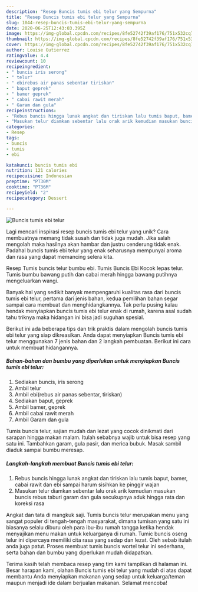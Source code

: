 ```yaml
---
description: "Resep Buncis tumis ebi telur yang Sempurna"
title: "Resep Buncis tumis ebi telur yang Sempurna"
slug: 1044-resep-buncis-tumis-ebi-telur-yang-sempurna
date: 2020-06-25T12:43:03.395Z
image: https://img-global.cpcdn.com/recipes/8fe52742f39af176/751x532cq70/buncis-tumis-ebi-telur-foto-resep-utama.jpg
thumbnail: https://img-global.cpcdn.com/recipes/8fe52742f39af176/751x532cq70/buncis-tumis-ebi-telur-foto-resep-utama.jpg
cover: https://img-global.cpcdn.com/recipes/8fe52742f39af176/751x532cq70/buncis-tumis-ebi-telur-foto-resep-utama.jpg
author: Louise Gutierrez
ratingvalue: 4.4
reviewcount: 10
recipeingredient:
- " buncis iris serong"
- " telur"
- " ebirebus air panas sebentar tiriskan"
- " baput geprek"
- " bamer geprek"
- " cabai rawit merah"
- " Garam dan gula"
recipeinstructions:
- "Rebus buncis hingga lunak angkat dan tiriskan lalu tumis baput, bamer, cabai rawit dan ebi sampai harum sisihkan ke pinggir wajan"
- "Masukan telur diamkan sebentar lalu orak arik kemudian masukan buncis rebus taburi garam dan gula secukupnya aduk hingga rata dan koreksi rasa"
categories:
- Resep
tags:
- buncis
- tumis
- ebi

katakunci: buncis tumis ebi 
nutrition: 121 calories
recipecuisine: Indonesian
preptime: "PT30M"
cooktime: "PT36M"
recipeyield: "2"
recipecategory: Dessert

---
```



![Buncis tumis ebi telur](https://img-global.cpcdn.com/recipes/8fe52742f39af176/751x532cq70/buncis-tumis-ebi-telur-foto-resep-utama.jpg)

Lagi mencari inspirasi resep buncis tumis ebi telur yang unik? Cara membuatnya memang tidak susah dan tidak juga mudah. Jika salah mengolah maka hasilnya akan hambar dan justru cenderung tidak enak. Padahal buncis tumis ebi telur yang enak seharusnya mempunyai aroma dan rasa yang dapat memancing selera kita.

Resep Tumis buncis telur bumbu ebi. Tumis Buncis Ebi Kocok lepas telur. Tumis bumbu bawang putih dan cabai merah hingga bawang putihnya mengeluarkan wangi.

Banyak hal yang sedikit banyak mempengaruhi kualitas rasa dari buncis tumis ebi telur, pertama dari jenis bahan, kedua pemilihan bahan segar sampai cara membuat dan menghidangkannya. Tak perlu pusing kalau hendak menyiapkan buncis tumis ebi telur enak di rumah, karena asal sudah tahu triknya maka hidangan ini bisa jadi suguhan spesial.


Berikut ini ada beberapa tips dan trik praktis dalam mengolah buncis tumis ebi telur yang siap dikreasikan. Anda dapat menyiapkan Buncis tumis ebi telur menggunakan 7 jenis bahan dan 2 langkah pembuatan. Berikut ini cara untuk membuat hidangannya.

<!--inarticleads1-->

##### Bahan-bahan dan bumbu yang diperlukan untuk menyiapkan Buncis tumis ebi telur:

1. Sediakan  buncis, iris serong
1. Ambil  telur
1. Ambil  ebi(rebus air panas sebentar, tiriskan)
1. Sediakan  baput, geprek
1. Ambil  bamer, geprek
1. Ambil  cabai rawit merah
1. Ambil  Garam dan gula


Tumis buncis telur, sajian mudah dan lezat yang cocok dinikmati dari sarapan hingga makan malam. Itulah sebabnya wajib untuk bisa resep yang satu ini. Tambahkan garam, gula pasir, dan merica bubuk. Masak sambil diaduk sampai bumbu meresap. 

<!--inarticleads2-->

##### Langkah-langkah membuat Buncis tumis ebi telur:

1. Rebus buncis hingga lunak angkat dan tiriskan lalu tumis baput, bamer, cabai rawit dan ebi sampai harum sisihkan ke pinggir wajan
1. Masukan telur diamkan sebentar lalu orak arik kemudian masukan buncis rebus taburi garam dan gula secukupnya aduk hingga rata dan koreksi rasa


Angkat dan tata di mangkuk saji. Tumis buncis telur merupakan menu yang sangat populer di tengah-tengah masyarakat, dimana tumisan yang satu ini biasanya selalu diburu oleh para ibu-ibu rumah tangga ketika hendak menyajikan menu makan untuk keluarganya di rumah. Tumic buncis oseng telur ini dipercaya memiliki cita rasa yang sedap dan lezat. Oleh sebab itulah anda juga patut. Proses membuat tumis buncis wortel telur ini sederhana, serta bahan dan bumbu yang diperlukan mudah didapatkan. 

Terima kasih telah membaca resep yang tim kami tampilkan di halaman ini. Besar harapan kami, olahan Buncis tumis ebi telur yang mudah di atas dapat membantu Anda menyiapkan makanan yang sedap untuk keluarga/teman maupun menjadi ide dalam berjualan makanan. Selamat mencoba!
